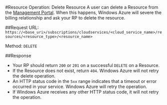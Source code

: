 #Resource Operation: Delete Resource
A user can delete a Resource from the [Management Portal](https://manage.microsoft.com). When this happens, Windows Azure will severe the billing relationship and ask your RP to delete the resource.

##Request
URL: `https://<base_uri>/subscriptions/cloudservices/<cloud_service_name>/resources/<resource_type>/<resource_name>`

Method: `DELETE`

##Response
- Your RP should return `200` or `201` on a successful `DELETE` on a Resource.
- If the Resource does not exist, return `404`. Windows Azure will not retry the delete operation.
- An HTTP status code in the `5xx` range indicates that a timeout or error occurred in your service. Windows Azure will retry the operation.
- If Windows Azure receives any other HTTP status code, it will not retry the operation.